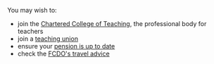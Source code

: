 You may wish to:

* join the [Chartered College of Teaching](https://chartered.college/), the professional body for teachers
* join a [teaching union](https://www.tes.com/jobs/careers-advice/pay-and-conditions/which-teachers-union)
* ensure your [pension is up to date](https://www.teacherspensions.co.uk/members/working-life/life-events/moving-abroad.aspx)
* check the [FCDO's travel advice](https://www.gov.uk/foreign-travel-advice)
